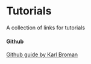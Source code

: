 # Tutorials
A collection of links for tutorials

#### Github
[Github guide by Karl Broman](https://kbroman.org/github_tutorial/)
